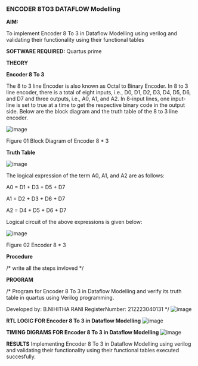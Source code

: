 ### ENCODER 8TO3 DATAFLOW Modelling

**AIM:**

To implement  Encoder 8 To 3 in Dataflow Modelling using verilog and validating their functionality using their functional tables

**SOFTWARE REQUIRED:** Quartus prime

**THEORY**

**Encoder 8 To 3**

The 8 to 3 line Encoder is also known as Octal to Binary Encoder. In 8 to 3 line encoder, there is a total of eight inputs, i.e., D0, D1, D2, D3, D4, D5, D6, and D7 and three outputs, i.e., A0, A1, and A2. In 8-input lines, one input-line is set to true at a time to get the respective binary code in the output side. Below are the block diagram and the truth table of the 8 to 3 line encoder.

![image](https://github.com/naavaneetha/ENCODER8TO3DATAFLOW/assets/154305477/0bc242c1-eb9e-4c47-afe5-30428470efc3)

Figure 01  Block Diagram of Encoder 8 * 3

**Truth Table**

![image](https://github.com/naavaneetha/ENCODER8TO3DATAFLOW/assets/154305477/35496b14-ae6e-4cd1-9abd-d6736b576575)

The logical expression of the term A0, A1, and A2 are as follows:

A0 = D1 + D3 + D5 + D7

A1 = D2 + D3 + D6 + D7

A2 = D4 + D5 + D6 + D7

Logical circuit of the above expressions is given below:

![image](https://github.com/naavaneetha/ENCODER8TO3DATAFLOW/assets/154305477/95acaee6-c873-4c75-89eb-ef09fb158053)

Figure 02  Encoder 8 * 3

**Procedure**

/* write all the steps invloved */

**PROGRAM**

/* Program for Encoder 8 To 3 in Dataflow Modelling and verify its truth table in quartus using Verilog programming. 

Developed by: B.NIHITHA RANI 
RegisterNumber: 212223040131
*/
![image](https://github.com/NIHITHARANI/ENCODER8TO3DATAFLOW/assets/149365740/408fefe2-eb3c-42d6-9d62-37d65667c66d)


**RTL LOGIC FOR Encoder 8 To 3 in Dataflow Modelling**
![image](https://github.com/NIHITHARANI/ENCODER8TO3DATAFLOW/assets/149365740/488c7dc4-7aa3-46a5-846d-dbb9253e6339)


**TIMING DIGRAMS FOR Encoder 8 To 3 in Dataflow Modelling**
![image](https://github.com/NIHITHARANI/ENCODER8TO3DATAFLOW/assets/149365740/62804169-a4d4-425b-8f19-e308634a31da)


**RESULTS**
Implementing Encoder 8 To 3 in Dataflow Modelling using verilog and validating their functionality using their functional tables executed succesfully.


